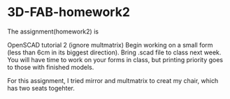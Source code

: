 3D-FAB-homework2
================
The assignment(homework2) is

OpenSCAD tutorial 2 (ignore multmatrix) Begin working on a small form (less than 6cm in its biggest direction). Bring .scad file to class next week. You will have time to work on your forms in class, but printing priority goes to those with finished models.

For this assignment, I tried mirror and multmatrix to creat my chair, which has two seats togehter.
